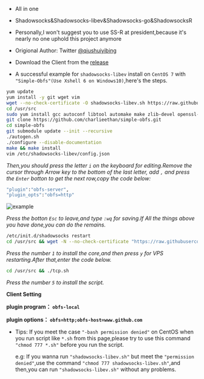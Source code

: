 - All in one

- Shadowsocks&Shadowsocks-libev&Shadowsocks-go&ShadowsocksR

- Personally,I won't suggest you to use SS-R at president,because it's nearly no one uphold this project anymore

- Origional Author: Twitter [@qiushuiyibing](https://twitter.com/qiushuiyibing)

- Download the Client from the [release](https://github.com/charlieethan/shadowsocks_install/releases/download/V1.0/Shadowsocks.zip)

- A successful example for `shadowsocks-libev` install on `CentOS 7` with `"Simple-Obfs"(Use Xshell 6 on Windows10)`,here's the steps.

```bash
yum update
yum install -y git wget vim
wget --no-check-certificate -O shadowsocks-libev.sh https://raw.githubusercontent.com/charlieethan/shadowsocks_install/master/shadowsocks-libev.sh && chmod +x shadowsocks-libev.sh && ./shadowsocks-libev.sh 2>&1 | tee shadowsocks-libev.log
cd /usr/src
sudo yum install gcc autoconf libtool automake make zlib-devel openssl-devel asciidoc xmlto
git clone https://github.com/charlieethan/simple-obfs.git
cd simple-obfs
git submodule update --init --recursive
./autogen.sh
./configure --disable-documentation
make && make install
vim /etc/shadowsocks-libev/config.json
```
*Then,you should press the letter `i` on the keyboard for editing.Remove the cursor through Arrow key to the bottom of the last letter,
add `,` and press the `Enter` botton to get the next row,copy the code below:*
```bash
"plugin":"obfs-server",
"plugin_opts":"obfs=http"
```
   ![example](https://github.com/charlieethan/shadowsocks_install/blob/master/Example.jpg)

*Press the botton `Esc` to leave,and type `:wq` for saving.If All the things above you have done,you can do the remains.*
```bash
/etc/init.d/shadowsocks restart
cd /usr/src && wget -N --no-check-certificate "https://raw.githubusercontent.com/charlieethan/BBR-Accerate/master/tcp.sh" && chmod +x tcp.sh && ./tcp.sh
```
*Press the number `1` to install the core,and then press `y` for VPS restarting.After that,enter the code below.*
```bash
cd /usr/src && ./tcp.sh
```
*Press the number `5` to install the script.*

**Client Setting**

**plugin program： `obfs-local`**

**plugin options： `obfs=http;obfs-host=www.github.com`**

- Tips: If you meet the case `"-bash permission denied"` on CentOS when you run script like `*.sh` from this page,please 
  try to use this command `"chmod 777 *.sh"` before you run the script.
  
  e.g: If you wanna run `"shadowsocks-libev.sh"` but meet the `"permission denied"`,use the command `"chmod 777 shadowsocks-libev.sh"`,and 
  then,you can run `"shadowsocks-libev.sh"` without any problems.
